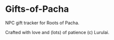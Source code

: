 # Gifts-of-Pacha
NPC gift tracker for Roots of Pacha.

Crafted with love and (lots) of patience (c) Lurulai.
